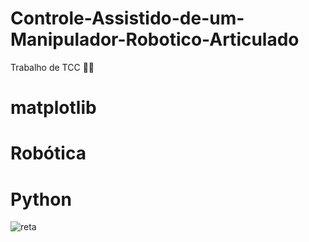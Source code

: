 # Controle-Assistido-de-um-Manipulador-Robotico-Articulado
 Trabalho de TCC
 :man_technologist:

# matplotlib
# Robótica
# Python
 
![reta](https://user-images.githubusercontent.com/66328641/153867932-c1eddeb0-6b26-420b-b8b3-ab13618df429.gif)
